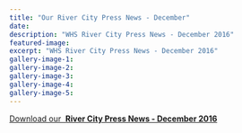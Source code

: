 ```yaml
---
title: "Our River City Press News - December"
date: 
description: "WHS River City Press News - December 2016"
featured-image: 
excerpt: "WHS River City Press News - December 2016"
gallery-image-1: 
gallery-image-2: 
gallery-image-3: 
gallery-image-4: 
gallery-image-5: 
---
```


<p><a href="http://c1940652.r52.cf0.rackcdn.com/5887fed6b8d39a3eff001fc0/Rivercity-Press-Dec-2016-Combined.pdf"><span>Download our &nbsp;</span><strong>River City Press News - December 2016</strong></a></p>

